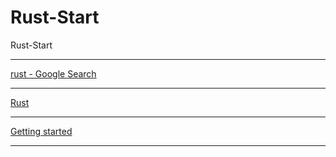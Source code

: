 # Rust-Start
Rust-Start

____

[rust - Google Search](https://www.google.com/search?q=rust&oq=rust&gs_lcrp=EgZjaHJvbWUyBggAEEUYOTIHCAEQABiPAjIHCAIQABiPAjIHCAMQABiPAtIBBzQzNWowajeoAgCwAgA&sourceid=chrome&ie=UTF-8)
____

[Rust](https://www.rust-lang.org/)

____

[Getting started](https://www.rust-lang.org/learn/get-started)

____

